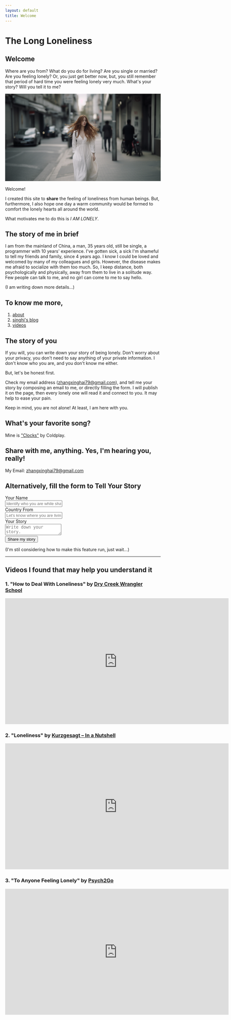 ```yaml
---
layout: default
title: Welcome
---
```


# The Long Loneliness

## Welcome

Where are you from? What do you do for living? Are you single or married? Are you feeling lonely? Or, you just get better now, but, you still remember that period of hard time you were feeling lonely very much. What's your story? Will you tell it to me?

<img src="/assets/images/a-lonely-girl.png" class="image">

Welcome!

I created this site to **share** the feeling of loneliness from human beings. But, furthermore, I also hope one day a warm community would be formed to comfort the lonely hearts all around the world.

What motivates me to do this is _I AM LONELY_.

## The story of me in brief

I am from the mainland of China, a man, 35 years old, still be single, a programmer with 10 years' experience. I've gotten sick, a sick I'm shameful to tell my friends and family, since 4 years ago. I know I could be loved and welcomed by many of my colleagues and girls. However, the disease makes me afraid to socialize with them too much. So, I keep distance, both psychologically and physically, away from them to live in a solitude way. Few people can talk to me, and no girl can come to me to say hello.

(I am writing down more details...)

## To know me more,

1. [about](https://zhangxinghai.cn/about-en)
2. [singhi's blog](https://zhangxinghai.cn)
3. [videos](https://www.youtube.com/channel/UCOvEajUHgigi_lO3wKgpJvw)

## The story of you

If you will, you can write down your story of being lonely. Don't worry about your privacy, you don't need to say anything of your private information. I don't know who you are, and you don't know me either.

But, let's be honest first.

Check my email address (<label>zhangxinghai79@gmail.com</label>), and tell me your story by composing an email to me, or directly filling the form. I will publish it on the page, then every lonely one will read it and connect to you. It may help to ease your pain.

Keep in mind, you are not alone! At least, I am here with you.

## What's your favorite song?

Mine is ["Clocks"](https://www.youtube.com/watch?v=d020hcWA_Wg) by Coldplay.

## Share with me, anything. Yes, I'm hearing you, really!

My Email: zhangxinghai79@gmail.com

## Alternatively, fill the form to Tell Your Story

<form id="storyForm" class="story-form">
    <div class="story-form-layout">
        <div class="story-form-layout__item">
            <div class="story-form-label"><label>Your Name</label></div>
            <div class="story-form-control"><input placeholder="Identify who you are while sharing your story." /></div>
        </div>
        <div class="story-form-layout__item">
            <div class="story-form-label"><label>Country From</label></div>
            <div class="story-form-control"><input placeholder="Let's know where you are living." /></div>
        </div>
        <div class="story-form-layout__item">
            <div class="story-form-label"><label>Your Story</label></div>
            <div class="story-form-control"><textarea placeholder="Write down your story."></textarea></div>
        </div>
        <div class="story-form-buttons">
            <button type="button">Share my story</button>
        </div>
    </div>
</form>

(I'm stil considering how to make this feature run, just wait...)

---

## Videos I found that may help you understand it

### 1. "How to Deal With Loneliness" by <a href="https://www.youtube.com/@DryCreekWranglerSchool" target="_blank">Dry Creek Wrangler School</a>

<iframe width="724" height="407" src="https://www.youtube.com/embed/LDMY7qtOPiI?si=yFzYZLLOsYXbBKwJ" title="YouTube video player" frameborder="0" allow="accelerometer; autoplay; clipboard-write; encrypted-media; gyroscope; picture-in-picture; web-share" allowfullscreen></iframe>

### 2. "Loneliness" by <a href="https://www.youtube.com/@kurzgesagt" target="_blank">Kurzgesagt – In a Nutshell</a>

<iframe width="724" height="407" src="https://www.youtube.com/embed/n3Xv_g3g-mA?si=QSSCEIpqDPU2Cq9_" title="YouTube video player" frameborder="0" allow="accelerometer; autoplay; clipboard-write; encrypted-media; gyroscope; picture-in-picture; web-share" allowfullscreen></iframe>

### 3. "To Anyone Feeling Lonely" by <a href="https://www.youtube.com/@Psych2go" target="_blank">Psych2Go</a>

<iframe width="724" height="407" src="https://www.youtube.com/embed/TWNL7EClClo?si=cYeA0-fMMtNGuUJ3" title="YouTube video player" frameborder="0" allow="accelerometer; autoplay; clipboard-write; encrypted-media; gyroscope; picture-in-picture; web-share" allowfullscreen></iframe>
